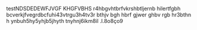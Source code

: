 testNDSDEDEWFJVGF KHGFVBHS
r4hbgvhtbrfvkrshbtljernb hilertfgbh bcverkjfvegrdbcfuhi43vtrgu3h4tv3r bthjv bgh hbrf gjwer ghbv rgb hr3bthn h 
ynbuh5hy5yhjb5jhyth tnyhnj6ikm8il
.l.8o8ço9
